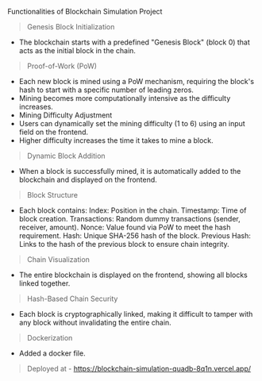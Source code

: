 Functionalities of Blockchain Simulation Project
> Genesis Block Initialization

- The blockchain starts with a predefined "Genesis Block" (block 0) that acts as the initial block in the chain.

> Proof-of-Work (PoW)

- Each new block is mined using a PoW mechanism, requiring the block's hash to start with a specific number of leading zeros.
- Mining becomes more computationally intensive as the difficulty increases.
- Mining Difficulty Adjustment
- Users can dynamically set the mining difficulty (1 to 6) using an input field on the frontend.
- Higher difficulty increases the time it takes to mine a block.

> Dynamic Block Addition
- When a block is successfully mined, it is automatically added to the blockchain and displayed on the frontend.

> Block Structure
- Each block contains:
Index: Position in the chain.
Timestamp: Time of block creation.
Transactions: Random dummy transactions (sender, receiver, amount).
Nonce: Value found via PoW to meet the hash requirement.
Hash: Unique SHA-256 hash of the block.
Previous Hash: Links to the hash of the previous block to ensure chain integrity.

> Chain Visualization
- The entire blockchain is displayed on the frontend, showing all blocks linked together.

> Hash-Based Chain Security
- Each block is cryptographically linked, making it difficult to tamper with any block without invalidating the entire chain.

> Dockerization
- Added a docker file.
  
> Deployed at - https://blockchain-simulation-quadb-8q1n.vercel.app/
